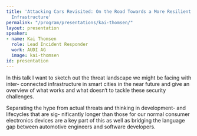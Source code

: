```yaml
---
title: 'Attacking Cars Revisited: On the Road Towards a More Resilient Connected Vehicle
  Infrastructure'
permalink: "/program/presentations/kai-thomsen/"
layout: presentation
speaker:
- name: Kai Thomsen
  role: Lead Incident Responder
  work: AUDI AG
  image: kai-thomsen
id: presentation
---
```


In this talk I want to sketch out the threat landscape we might be facing with inter- connected infrastructure in smart cities in the near future and give an overview of what works and what doesn‘t to tackle these security challenges.

Separating the hype from actual threats and thinking in development- and lifecycles that are sig- nificantly longer than those for our normal consumer electronics devices are a key part of this as well as bridging the language gap between automotive engineers and software developers.